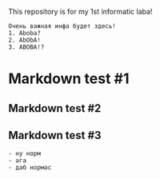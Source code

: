 This repository is for my 1st informatic laba!

```
Очень важная инфа будет здесь!
1. Aboba?
2. AbObA!
3. ABOBA!?
```

# Markdown test #1
## Markdown test #2
## Markdown test #3
    - ну норм
    - ага
    - даб нормас
